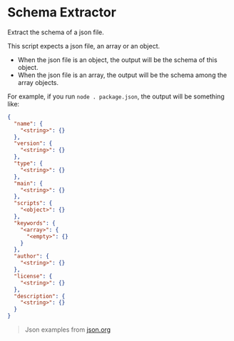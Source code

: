 # Schema Extractor

Extract the schema of a json file.


This script expects a json file, an array or an object.

- When the json file is an object, the output will be the schema of this object.
- When the json file is an array, the output will be the schema among the array objects.


For example, if you run `node . package.json`, the output will be something like:

```json
{
  "name": {
    "<string>": {}
  },
  "version": {
    "<string>": {}
  },
  "type": {
    "<string>": {}
  },
  "main": {
    "<string>": {}
  },
  "scripts": {
    "<object>": {}
  },
  "keywords": {
    "<array>": {
      "<empty>": {}
    }
  },
  "author": {
    "<string>": {}
  },
  "license": {
    "<string>": {}
  },
  "description": {
    "<string>": {}
  }
}
```

> Json examples from [json.org](https://json.org/example.html)
